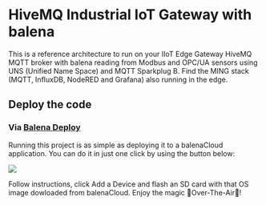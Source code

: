 # HiveMQ Industrial IoT Gateway with balena

This is a reference architecture to run on your IIoT Edge Gateway HiveMQ MQTT broker with balena reading from Modbus and OPC/UA sensors using UNS (Unified Name Space) and MQTT Sparkplug B. Find the MING stack (MQTT, InfluxDB, NodeRED and Grafana) also running in the edge.


## Deploy the code

### Via [Balena Deploy](https://www.balena.io/docs/learn/deploy/deploy-with-balena-button/)

Running this project is as simple as deploying it to a balenaCloud application. You can do it in just one click by using the button below:

[![](https://www.balena.io/deploy.png)](https://dashboard.balena-cloud.com/deploy?repoUrl=https://github.com/mpous/hivemq-iiot-ming-balena)

Follow instructions, click Add a Device and flash an SD card with that OS image dowloaded from balenaCloud. Enjoy the magic 🌟Over-The-Air🌟!


